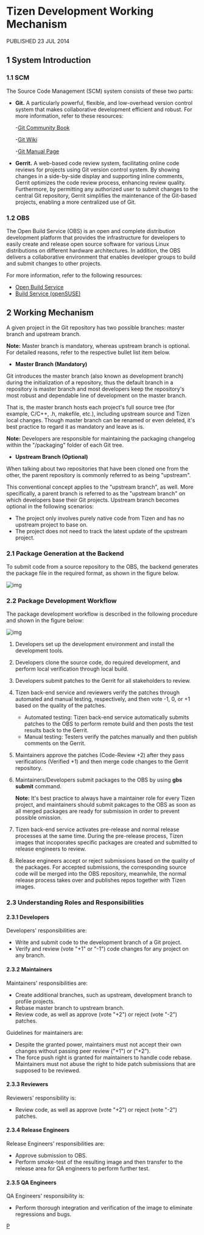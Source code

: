 # Tizen Development Working Mechanism

PUBLISHED 23 JUL 2014

## 1 System Introduction

### 1.1 SCM

The Source Code Management (SCM) system consists of these two parts:

- **Git.** A particularly powerful, flexible, and low-overhead version control system that makes collaborative development efficient and robust. For more information, refer to these resources:

  -[Git Community Book](http://git-scm.com/book)

  -[Git Wiki](https://git.wiki.kernel.org/index.php/Main_Page)

  -[Git Manual Page](https://www.kernel.org/pub/software/scm/git/docs/)

- **Gerrit.** A web-based code review system, facilitating online code reviews for projects using Git version control system. By showing changes in a side-by-side display and supporting inline comments, Gerrit optimizes the code review process, enhancing review quality. Furthermore, by permitting any authorized user to submit changes to the central Git repository, Gerrit simplifies the maintenance of the Git-based projects, enabling a more centralized use of Git.

### 1.2 OBS

The Open Build Service (OBS) is an open and complete distribution development platform that provides the infrastructure for developers to easily create and release open source software for various Linux distributions on different hardware architectures. In addition, the OBS delivers a collaborative environment that enables developer groups to build and submit changes to other projects.

For more information, refer to the following resources:

- [Open Build Service](http://openbuildservice.org/)
- [Build Service (openSUSE)](http://en.opensuse.org/openSUSE:Build_Service)

## 2 Working Mechanism

A given project in the Git repository has two possible branches: master branch and upstream branch.

**Note:** Master branch is mandatory, whereas upstream branch is optional. For detailed reasons, refer to the respective bullet list item below.

- **Master Branch (Mandatory)**

Git introduces the master branch (also known as development branch) during the initialization of a repository, thus the default branch in a repository is master branch and most developers keep the repository's most robust and dependable line of development on the master branch.

That is, the master branch hosts each project's full source tree (for example, C/C++, .h, makefile, etc.), including upstream source and Tizen local changes. Though master branch can be renamed or even deleted, it's best practice to regard it as mandatory and leave as is.

**Note:** Developers are responsible for maintaining the packaging changelog within the "/packaging" folder of each Git tree.

- **Upstream Branch (Optional)**

When talking about two repositories that have been cloned one from the other, the parent repository is commonly referred to as being "upstream".

This conventional concept applies to the "upstream branch", as well. More specifically, a parent branch is referred to as the "upstream branch" on which developers base their Git projects. Upstream branch becomes optional in the following scenarios:

- The project only involves purely native code from Tizen and has no upstream project to base on.
- The project does not need to track the latest update of the upstream project.

### 2.1 Package Generation at the Backend

To submit code from a source repository to the OBS, the backend generates the package file in the required format, as shown in the figure below.

![img](https://source.tizen.org/sites/default/files/users/user-1132/700px-package-generation.png)

### 2.2 Package Development Workflow

The package development workflow is described in the following procedure and shown in the figure below:

![img](https://source.tizen.org/sites/default/files/users/user-1132/800px-tizen-work-flow.png)

1. Developers set up the development environment and install the development tools.

2. Developers clone the source code, do required development, and perform local verification through local build.

3. Developers submit patches to the Gerrit for all stakeholders to review.

4. Tizen back-end service and reviewers verify the patches through automated and manual testing, respectively, and then vote -1, 0, or +1 based on the quality of the patches.

   - Automated testing: Tizen back-end service automatically submits patches to the OBS to perform remote build and then posts the test results back to the Gerrit.
   - Manual testing: Testers verify the patches manually and then publish comments on the Gerrit.

5. Maintainers approve the patches (Code-Review +2) after they pass verifications (Verified +1) and then merge code changes to the Gerrit repository.

6. Maintainers/Developers submit packages to the OBS by using **gbs submit** command.

   **Note:** It's best practice to always have a maintainer role for every Tizen project, and maintainers should submit pakcages to the OBS as soon as all merged packages are ready for submission in order to prevent possible omission.

7. Tizen back-end service activates pre-release and normal release processes at the same time. During the pre-release process, Tizen images that incoporates specific packages are created and submitted to release engineers to review.

8. Release engineers accept or reject submissions based on the quality of the packages. For accepted submissions, the corresponding source code will be merged into the OBS repository, meanwhile, the normal release process takes over and publishes repos together with Tizen images.

### 2.3 Understanding Roles and Responsibilities

#### 2.3.1 Developers

Developers' responsibilities are:

- Write and submit code to the development branch of a Git project.
- Verify and review (vote "+1" or "-1") code changes for any project on any branch.

#### 2.3.2 Maintainers

Maintainers' responsibilities are:

- Create additional branches, such as upstream, development branch to profile projects.
- Rebase master branch to upstream branch.
- Review code, as well as approve (vote "+2") or reject (vote "-2") patches.

Guidelines for maintainers are:

- Despite the granted power, maintainers must not accept their own changes without passing peer review ("+1") or ("+2").
- The force push right is granted for maintainers to handle code rebase. Maintainers must not abuse the right to hide patch submissions that are supposed to be reviewed.

#### 2.3.3 Reviewers

Reviewers' responsibility is:

- Review code, as well as approve (vote "+2") or reject (vote "-2") patches.

#### 2.3.4 Release Engineers

Release Engineers' responsibilities are:

- Approve submission to OBS.
- Perform smoke-test of the resulting image and then transfer to the release area for QA engineers to perform further test.

#### 2.3.5 QA Engineers

QA Engineers' responsibility is:

- Perform thorough integration and verification of the image to eliminate regressions and bugs.

[P](https://source.tizen.org/documentation/developer-guide/getting-started-guide/typographic-conventions)
